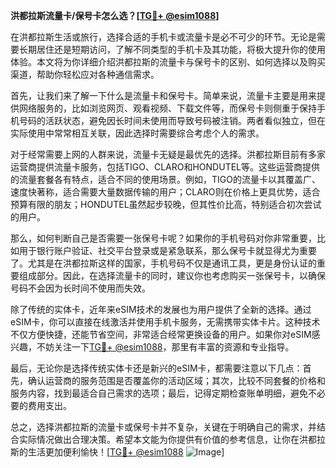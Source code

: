 **洪都拉斯流量卡/保号卡怎么选？[[TG💪+ @esim1088](https://t.me/s/esim1088)]**

在洪都拉斯生活或旅行，选择合适的手机卡或流量卡是必不可少的环节。无论是需要长期居住还是短期访问，了解不同类型的手机卡及其功能，将极大提升你的使用体验。本文将为你详细介绍洪都拉斯的流量卡与保号卡的区别、如何选择以及购买渠道，帮助你轻松应对各种通信需求。

首先，让我们来了解一下什么是流量卡和保号卡。简单来说，流量卡主要是用来提供网络服务的，比如浏览网页、观看视频、下载文件等，而保号卡则侧重于保持手机号码的活跃状态，避免因长时间未使用而导致号码被注销。两者看似独立，但在实际使用中常常相互关联，因此选择时需要综合考虑个人的需求。

对于经常需要上网的人群来说，流量卡无疑是最优先的选择。洪都拉斯目前有多家运营商提供流量卡服务，包括TIGO、CLARO和HONDUTEL等。这些运营商提供的流量套餐各有特点，适合不同的使用场景。例如，TIGO的流量卡以其覆盖广、速度快著称，适合需要大量数据传输的用户；CLARO则在价格上更具优势，适合预算有限的朋友；HONDUTEL虽然起步较晚，但其性价比高，特别适合初次尝试的用户。

那么，如何判断自己是否需要一张保号卡呢？如果你的手机号码对你非常重要，比如用于银行账户验证、社交平台登录或是紧急联系，那么保号卡就显得尤为重要了。尤其是在洪都拉斯这样的国家，手机号码不仅是通讯工具，更是身份认证的重要组成部分。因此，在选择流量卡的同时，建议你也考虑购买一张保号卡，以确保号码不会因为长时间不使用而失效。

除了传统的实体卡，近年来eSIM技术的发展也为用户提供了全新的选择。通过eSIM卡，你可以直接在线激活并使用手机卡服务，无需携带实体卡片。这种技术不仅方便快捷，还能节省空间，非常适合经常更换设备的用户。如果你对eSIM感兴趣，不妨关注一下[TG💪+ @esim1088](https://t.me/s/esim1088)，那里有丰富的资源和专业指导。

最后，无论你是选择传统实体卡还是新兴的eSIM卡，都需要注意以下几点：首先，确认运营商的服务范围是否覆盖你的活动区域；其次，比较不同套餐的价格和服务内容，找到最适合自己需求的选项；最后，记得定期检查账单明细，避免不必要的费用支出。

总之，选择洪都拉斯的流量卡或保号卡并不复杂，关键在于明确自己的需求，并结合实际情况做出合理决策。希望本文能为你提供有价值的参考信息，让你在洪都拉斯的生活更加便利愉快！[[TG💪+ @esim1088](https://t.me/s/esim1088) ![Image](https://i.postimg.cc/4NQfJmqS/Snipaste-2025-05-13-00-14-12.png)]